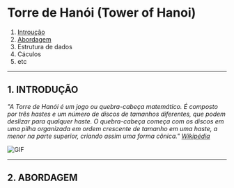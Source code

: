 # Torre de Hanói (Tower of Hanoi)

1. [Introução](#1-introduÇÃo)
2. [Abordagem](#2-abordagem)
3. Estrutura de dados
4. Cáculos
5. etc

---

## 1. INTRODUÇÃO

*"A Torre de Hanói é um jogo ou quebra-cabeça matemático. É composto por três hastes e um número de discos de tamanhos diferentes, que podem deslizar para qualquer haste. O quebra-cabeça começa com os discos em uma pilha organizada em ordem crescente de tamanho em uma haste, a menor na parte superior, criando assim uma forma cônica." [Wikipédia](https://en.wikipedia.org/wiki/Tower_of_Hanoi)*

![GIF](https://media.giphy.com/media/rutTKcoKSCSYM/giphy.gif)

---
## 2. ABORDAGEM
